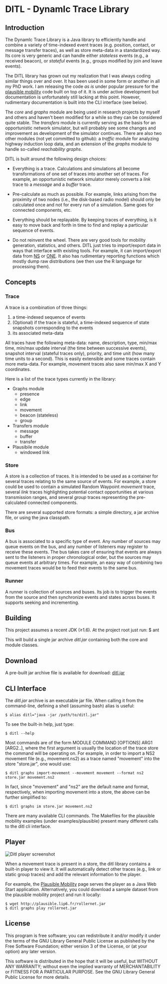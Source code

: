 DITL - DynamIc Trace Library
============================

Introduction
-----------

The DynamIc Trace Library is a Java library to efficiently handle and
combine a variety of time-indexed event traces (e.g. position,
contact, or message transfer traces), as well as store meta-data in a
standardized way.  Its core is very generic and can handle either
_stateless_ events (e.g., a received beacon), or _stateful_ events
(e.g., groups modified by join and leave events).

The DITL library has grown out my realization that I was always coding
similar things over and over. It has been used in some form or another
in all my PhD work. I am releasing the code _as is_ under popular
pressure for the [plausible mobility](http://plausible.lip6.fr) code
built on top of it. It is under active development but documentation
is unfortunately still lacking at this point. However, rudimentary
documentation is built into the CLI interface (see below).

The _core_ and _graphs_ module are being used in research projects by
myself and others and haven't been modified for a while so they can be
considered quite stable. The _transfers_ module is currently serving
as the basis for an opportunistic network simulator, but will probably
see some changes and improvement as development of the simulator
continues. There are also two other modules (not yet committed to
github): a _traffic_ module for analyzing highway induction loop data,
and an extension of the _graphs_ module to handle so-called
_reachability graphs_.

DITL is built around the following design choices:

* Everything is a trace. Calculations and simulations all become
transformations of one set of traces into another set of traces. For
example, an opportunistic network simulator merely converts a _link_
trace to a _message_ and a _buffer_ trace.

* Pre-calculate as much as possible. For example, links arising from
the proximity of two nodes (i.e., the disk-based radio model) should
only be calculated once and not for every run of a simulation. Same
goes for connected components, etc.

* Everything should be replayable. By keeping traces of everything, is
it easy to move back and forth in time to find and replay a particular
sequence of events.

* Do not reinvent the wheel. There are very good tools for mobility
generation, statistics, and others. DITL just tries to import/export
data in ways that interface with existing tools. For example, it can
import/export data from [NS](http://www.nsnam.org/) or
[ONE](http://www.netlab.tkk.fi/tutkimus/dtn/theone/). It also has
rudimentary reporting functions which mostly dump raw distributions
(we then use the R language for processing them).


Concepts
--------

### Trace

A trace is a combination of three things:

1. a time-indexed sequence of events
2. (Optional) if the trace is stateful, a time-indexed sequence of
state snapshots corresponding to the events
3. its associated meta-data

All traces have the following meta-data: name, description, type,
min/max time, min/max update interval (the time between successive
events), snapshot interval (stateful traces only), priority, and time
unit (how many time units to a second). This is easily extensible and
some traces contain more meta-data. For example, movement traces also
save min/max X and Y coordinates.

Here is a list of the trace types currently in the library:

* Graphs module
  * presence
  * edge
  * link
  * movement
  * beacon (stateless)
  * group
* Transfers module
  * message
  * buffer
  * transfer
* Plausibile module
  * windowed link


### Store

A store is a collection of traces. It is intended to be used as a
container for several traces relating to the same source of
events. For example, a store could be used to contain a simulated
Random Waypoint _movement_ trace, several _link_ traces highlighting
potential contact opportunities at various transmission ranges, and
several _group_ traces representing the pre-calculated connected
components.

There are several supported store formats: a simple directory, a jar
archive file, or using the java classpath.

### Bus

A bus is associated to a specific type of event. Any number of sources
may queue events on the bus, and any number of listeners may register
to receive these events. The bus takes care of ensuring that events
are always sent to the listeners in proper chronological order, but
the sources may queue events at arbitrary times. For example, an easy
way of combining two movement traces would be to feed their events to
the same bus.

### Runner

A runner is collection of sources and buses. Its job is to trigger the
events from the source and then synchronize events and states across
buses. It supports seeking and incrementing.



Building
--------

This project assumes a recent JDK (&ge;1.6). At the project root just run:
    $ ant

This will build a single jar archive _ditl.jar_ containing both the
core and module classes.


Download
--------

A pre-built jar archive file is available for download:
[ditl.jar](http://neush.net/static/ditl.jar)


CLI Interface
-------------

The _ditl.jar_ archive is an executable jar file. When calling it from
the command-line, defining a shell (assuming bash) alias is useful:

    $ alias ditl="java -jar /path/to/ditl.jar"

To see the built-in help, just type:

    $ ditl --help

Most commands are of the form MODULE COMMAND [OPTIONS] ARG1 [ARG2..],
where the first argument is usually the location of the trace store
the command will be operating on. For example, in order to import a
NS2 movement file (e.g., movement.ns2) as a trace named "movement"
into the store "store.jar", one would use:

    $ ditl graphs import-movement --movement movement --format ns2 store.jar movement.ns2

In fact, since "movement" and "ns2" are the default name and format,
respectively, when importing movement into a store, the above can be
further simplified to:

    $ ditl graphs im store.jar movement.ns2


There are many available CLI commands. The Makefiles for the plausible
mobility examples (under examples/plausible) present many different
calls to the ditl cli interface.


Player
------

![Ditl player screenshot](http://plausible.lip6.fr/rollernet.png)

When a movement trace is present in a store, the ditl library contains
a built-in player to view it. It will automatically detect other
traces (e.g., link or static group traces) and add the relevant
information to the player.

For example, the [Plausible Mobility](http://plausible.lip6.fr) page
serves the player as a Java Web Start application. Alternatively, you
could download a sample dataset from the plausible mobility project
and run it locally:

    $ wget http://plausible.lip6.fr/rollernet.jar
    $ ditl graphs play rollernet.jar

License
------- 

This program is free software; you can redistribute it
and/or modify it under the terms of the GNU Library General Public
License as published by the Free Software Foundation; either version 3
of the License, or (at your option) any later version.

This software is distributed in the hope that it will be useful, but
WITHOUT ANY WARRANTY; without even the implied warranty of
MERCHANTABILITY or FITNESS FOR A PARTICULAR PURPOSE. See the GNU
Library General Public License for more details.
